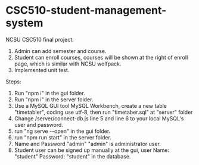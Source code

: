 # CSC510-student-management-system
NCSU CSC510 final project:
1. Admin can add semester and course.
2. Student can enroll courses, courses will be shown at the right of enroll page, which is similar with NCSU wolfpack.
3. Implemented unit test.

Steps:
1. Run "npm i" in the gui folder.
2. Run "npm i" in the server folder.
3. Use a MySQL GUI tool MySQL Workbench, create a new table "timetabler", coding use utf-8, then run "timetaber.sql" at "server" folder
4. Change /server/connect-db.js line 5 and line 6 to your local MySQL's user and password.
5. run "ng serve --open" in the gui folder.
6. run "npm run start" in the server folder.
7. Name and Password "admin" "admin" is administrator user.
8. Student user can be signed up manually at the gui, user Name: "student" Password: "student" in the database.
